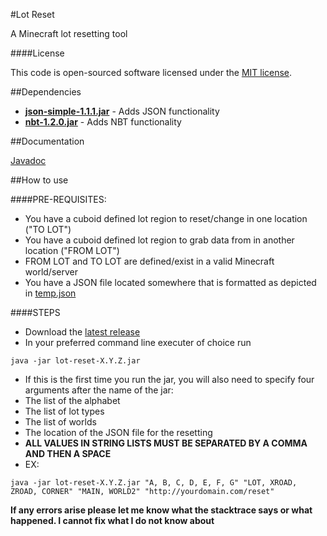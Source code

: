 #Lot Reset

A Minecraft lot resetting tool

####License

This code is open-sourced software licensed under the [MIT license](http://opensource.org/licenses/MIT).

##Dependencies

+ **[json-simple-1.1.1.jar](https://github.com/fangyidong/json-simple)** - Adds JSON functionality
+ **[nbt-1.2.0.jar](https://github.com/seanboyy/NBT)** - Adds NBT functionality

##Documentation

[Javadoc](https://seanboyy.github.io/doc/LotReset/index.html)

##How to use

####PRE-REQUISITES:

+ You have a cuboid defined lot region to reset/change in one location ("TO LOT")
+ You have a cuboid defined lot region to grab data from in another location ("FROM LOT")
+ FROM LOT and TO LOT are defined/exist in a valid Minecraft world/server
+ You have a JSON file located somewhere that is formatted as depicted in [temp.json](https://github.com/Promethia/LotReset/blob/master/temp.json)

####STEPS
+ Download the [latest release](https://github.com/Promethia/LotReset/releases)
+ In your preferred command line executer of choice run
```
java -jar lot-reset-X.Y.Z.jar
```
+ If this is the first time you run the jar, you will also need to specify four arguments after the name of the jar:
+ The list of the alphabet
+ The list of lot types
+ The list of worlds
+ The location of the JSON file for the resetting
+ **ALL VALUES IN STRING LISTS MUST BE SEPARATED BY A COMMA AND THEN A SPACE**
+ EX:
```
java -jar lot-reset-X.Y.Z.jar "A, B, C, D, E, F, G" "LOT, XROAD, ZROAD, CORNER" "MAIN, WORLD2" "http://yourdomain.com/reset"
```
**If any errors arise please let me know what the stacktrace says or what happened. I cannot fix what I do not know about**
